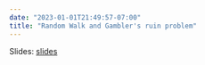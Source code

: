 ```yaml
---
date: "2023-01-01T21:49:57-07:00"
title: "Random Walk and Gambler's ruin problem"
---
```



Slides: [slides](/RandomWalk.pdf)
